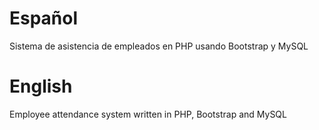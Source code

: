 # Español
Sistema de asistencia de empleados en PHP usando Bootstrap y MySQL

# English
Employee attendance system written in PHP, Bootstrap and MySQL